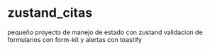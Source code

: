 # zustand_citas
pequeño proyecto de manejo de estado con zustand validacion de formularios con form-kit y alertas con toastify
